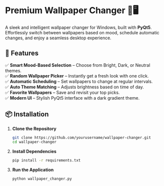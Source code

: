 

# **Premium Wallpaper Changer** 🎨🖥️  

A sleek and intelligent wallpaper changer for Windows, built with **PyQt5**. Effortlessly switch between wallpapers based on mood, schedule automatic changes, and enjoy a seamless desktop experience.  

## **🚀 Features**  
✅ **Smart Mood-Based Selection** – Choose from Bright, Dark, or Neutral themes.  
✅ **Random Wallpaper Picker** – Instantly get a fresh look with one click.  
✅ **Automatic Scheduling** – Set wallpapers to change at regular intervals.  
✅ **Auto Theme Matching** – Adjusts brightness based on time of day.  
✅ **Favorite Wallpapers** – Save and revisit your top picks.  
✅ **Modern UI** – Stylish PyQt5 interface with a dark gradient theme.  

## **📦 Installation**  
1. **Clone the Repository**  
   ```sh
   git clone https://github.com/yourusername/wallpaper-changer.git
   cd wallpaper-changer
   ```
2. **Install Dependencies**  
   ```sh
   pip install -r requirements.txt
   ```
3. **Run the Application**  
   ```sh
   python wallpaper_changer.py
   ```

